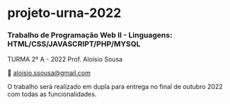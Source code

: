 # projeto-urna-2022
### Trabalho de Programação Web II - Linguagens: HTML/CSS/JAVASCRIPT/PHP/MYSQL
TURMA 2º A - 2022 
Prof. Aloísio Sousa

:e-mail: aloisio.ssousa@gmail.com

O trabalho será realizado em dupla para entrega no final de outubro 2022 com todas as funcionalidades.
 
